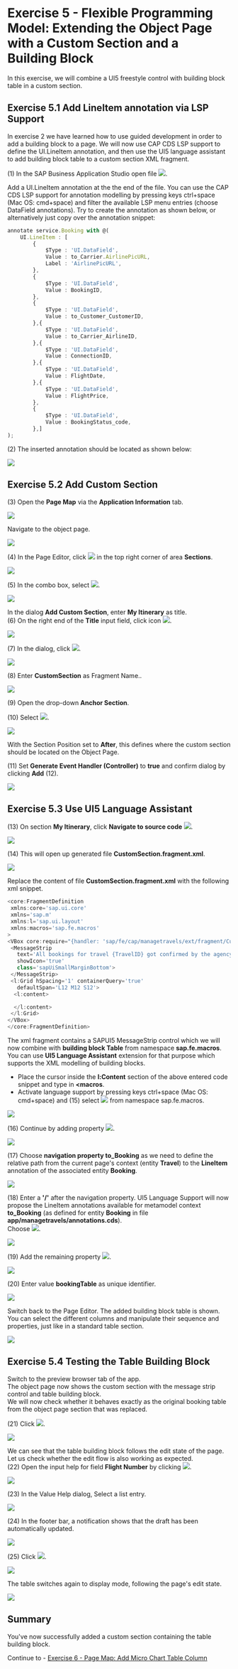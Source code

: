 # Exercise 5 - Flexible Programming Model: Extending the Object Page with a Custom Section and a Building Block

In this exercise, we will combine a UI5 freestyle control with building block table in a custom section.

## Exercise 5.1 Add LineItem annotation via LSP Support

In exercise 2 we have learned how to use guided development in order to add a building block to a page.
We will now use CAP CDS LSP support to define the UI.LineItem annotation, and then use the UI5 language assistant to add building block table to a custom section XML fragment.

(1) In the SAP Business Application Studio open file ![](./images/image2.png).

Add a UI.LineItem annotation at the the end of the file.
You can use the CAP CDS LSP support for annotation modelling by pressing keys ctrl+space (Mac OS: cmd+space) and filter the available LSP menu entries (choose DataField annotations).
Try to create the annotation as shown below, or alternatively just copy over the annotation snippet:

```ts
annotate service.Booking with @(
    UI.LineItem : [
        {
            $Type : 'UI.DataField',
            Value : to_Carrier.AirlinePicURL,
            Label : 'AirlinePicURL',
        },
        {
            $Type : 'UI.DataField',
            Value : BookingID,
        },      
        {
            $Type : 'UI.DataField',
            Value : to_Customer_CustomerID,
        },{
            $Type : 'UI.DataField',
            Value : to_Carrier_AirlineID,
        },{
            $Type : 'UI.DataField',
            Value : ConnectionID,
        },{
            $Type : 'UI.DataField',
            Value : FlightDate,
        },{
            $Type : 'UI.DataField',
            Value : FlightPrice,
        },
        {
            $Type : 'UI.DataField',
            Value : BookingStatus_code,
        },]
);
``` 
(2) The inserted annotation should be located as shown below:

![](./images/image1.png)

## Exercise 5.2 Add Custom Section

(3) Open the **Page Map** via the **Application Information** tab.

![](./images/image4.png)

Navigate to the object page.

![](./images/PageMap.png)

(4) In the Page Editor, click ![](./images/image7.png) in the top right corner of area **Sections**.

![](./images/image6.png)

(5) In the combo box, select ![](./images/image9.png).

![](./images/image8.png)

In the dialog **Add Custom Section**, enter **My Itinerary** as title.\
(6) On the right end of the **Title** input field, click icon ![](./images/image11.png).

![](./images/image10.png)

(7) In the dialog, click ![](./images/image13.png).

![](./images/image12.png)

(8) Enter **CustomSection** as Fragment Name..

![](./images/image14.png)

(9) Open the drop-down **Anchor Section**.

(10) Select ![](./images/image18.png).

![](./images/image16.png)

With the Section Position set to **After**, this defines where the custom section should be located on the Object Page.

(11) Set **Generate Event Handler (Controller)** to **true** and confirm dialog by clicking  **Add** (12).

![](./images/image19.png)

## Exercise 5.3 Use UI5 Language Assistant

(13) On section **My Itinerary**, click **Navigate to source code** ![](./images/image22.png).

![](./images/image21.png)

(14) This will open up generated file **CustomSection.fragment.xml**.

![](./images/image23.png)

 Replace the content of file **CustomSection.fragment.xml** with the following xml snippet.

 ```js
<core:FragmentDefinition
  xmlns:core='sap.ui.core'
  xmlns='sap.m'
  xmlns:l='sap.ui.layout'
  xmlns:macros='sap.fe.macros'
>
 <VBox core:require="{handler: 'sap/fe/cap/managetravels/ext/fragment/CustomSection'}">  
  <MessageStrip
    text='All bookings for travel {TravelID} got confirmed by the agency.'
    showIcon='true'
    class='sapUiSmallMarginBottom'>
  </MessageStrip>     
  <l:Grid hSpacing='1' containerQuery='true'
    defaultSpan='L12 M12 S12'>
   <l:content>

   </l:content>
  </l:Grid>
 </VBox>
</core:FragmentDefinition>
```
The xml fragment contains a SAPUI5 MessageStrip control which we will now combine with **building block Table** from namespace **sap.fe.macros**.\
You can use **UI5 Language Assistant** extension for that purpose
which supports the XML modelling of building blocks.
- Place the cursor inside the **l:Content** section of the above entered code snippet and type in **<macros**.
- Activate language support by pressing keys ctrl+space (Mac OS: cmd+space) 
  and (15) select ![](./images/image26.png) from namespace sap.fe.macros.

![](./images/image25.png)

(16) Continue by adding property ![](./images/image28.png).

![](./images/image27.png)

(17) Choose **navigation property to_Booking** as we need to define the relative path from the current page's context (entity **Travel**) to the **LineItem** annotation of the associated entity **Booking**.

![](./images/image29.png)

(18) Enter a **'/'** after the navigation property. UI5 Language Support will now propose the LineItem annotations available for metamodel context **to_Booking** (as defined for entity **Booking** in file **app/managetravels/annotations.cds**).\
Choose ![](./images/image32.png).

![](./images/image31.png)

(19) Add the remaining property ![](./images/image34.png).

![](./images/image33.png)

(20) Enter value **bookingTable** as unique identifier.

![](./images/image35.png)

Switch back to the Page Editor. The added building block table is shown. You can select the different columns and manipulate their sequence and properties, just like in a standard table section.

![](./images/pebb.png)

## Exercise 5.4 Testing the Table Building Block

Switch to the preview browser tab of the app.\
The object page now shows the custom section with the message strip control and table building block.\
We will now check whether it behaves exactly as the original booking table from the object page section that was replaced.

(21) Click ![](./images/image38.png).

![](./images/image37.png)

We can see that the table building block follows the edit state of the page.\
Let us check whether the edit flow is also working as expected.\
(22) Open the input help for field **Flight Number** by clicking ![](./images/image40.png).

![](./images/image39.png)

(23) In the Value Help dialog, Select a list entry.

![](./images/image41.png)

(24) In the footer bar, a notification shows that the draft has been automatically updated.

![](./images/image43.png)

(25) Click ![](./images/image46.png).

![](./images/image45.png)

The table switches again to display mode, following the page's edit state.

![](./images/image47.png)

## Summary

You've now successfully added a custom section containing the table building block.

Continue to - [Exercise 6 - Page Map: Add Micro Chart Table Column](../ex6/README.md)